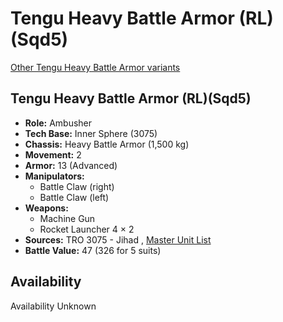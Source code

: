 # Tengu Heavy Battle Armor (RL)(Sqd5) 

[Other Tengu Heavy Battle Armor variants](../tengu_heavy_battle_armor.md) 

## Tengu Heavy Battle Armor (RL)(Sqd5) 

- **Role:** Ambusher 
- **Tech Base:** Inner Sphere (3075) 
- **Chassis:** Heavy Battle Armor (1,500 kg) 
- **Movement:** 2 
- **Armor:** 13 (Advanced) 
- **Manipulators:** 
  - Battle Claw (right) 
  - Battle Claw (left) 
- **Weapons:** 
  - Machine Gun 
  - Rocket Launcher 4 × 2 
- **Sources:** TRO 3075 - Jihad , [Master Unit List](http://masterunitlist.info/Unit/Details/8681) 
- **Battle Value:** 47 (326 for 5 suits) 

## Availability 

Availability Unknown 

